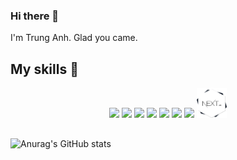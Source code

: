 
### Hi there 👋
I'm Trung Anh. Glad you came.
## My skills 🚀

<div align="center">
    <a title="html" href="https://www.w3schools.com/html/" target="_blank"><img src="https://img.icons8.com/color/48/000000/html-5.png"/></a>
    <a title="css" href="https://www.w3schools.com/css/" target="_blank"><img src="https://img.icons8.com/color/48/000000/css3.png"/></a>
    <a title="js" href="https://www.w3schools.com/js/" target="_blank"><img src="https://img.icons8.com/color/48/000000/javascript--v2.png"/></a>
    <a title="reactjs" href="https://reactjs.org/" target="_blank"><img src="https://img.icons8.com/ultraviolet/40/000000/react--v1.png"/></a>
    <a title="nodejs" href="https://reactjs.org/" target="_blank"><img src="https://img.icons8.com/color/48/000000/nodejs.png"/></a>
    <a title="sass" href="https://icons8.com/" target="_blank"><img src="https://img.icons8.com/color/48/000000/sass.png"/></a>
    <a title="typescript" href="https://icons8.com/" target="_blank"><img src="https://img.icons8.com/color/48/000000/typescript.png"/></a>
    <a title="nextjs" href="https://icons8.com/" target="_blank"><img width="48px" height="48px" src="https://raw.githubusercontent.com/Rohan-Shakya/Rohan-Shakya/master/images/next_logo.png"/></a>
</div>
<div algin="center">
   <a
</div>

## 
 ![Anurag's GitHub stats](https://github-readme-stats.vercel.app/api?username=trunganh5795&theme=merko)
